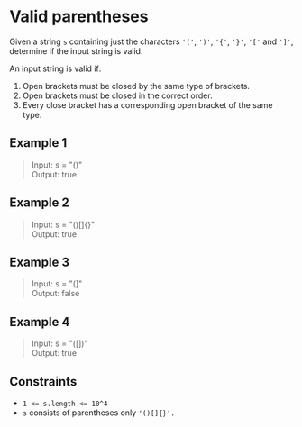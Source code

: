 # Valid parentheses
Given a string `s` containing just the characters `'('`, `')'`, `'{'`, `'}'`, `'['` and `']'`, determine if the input string is valid.

An input string is valid if:
1. Open brackets must be closed by the same type of brackets.
2. Open brackets must be closed in the correct order.
3. Every close bracket has a corresponding open bracket of the same type.
 

## Example 1
> Input: s = "()"  
> Output: true

## Example 2
> Input: s = "()[]{}"  
> Output: true

## Example 3
> Input: s = "(]"  
> Output: false

## Example 4
> Input: s = "([])"  
> Output: true

## Constraints
* `1 <= s.length <= 10^4`
* `s` consists of parentheses only `'()[]{}'.`
